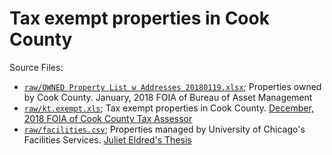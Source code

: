 # Tax exempt properties in Cook County

Source Files:

- [`raw/OWNED Property List w Addresses 20180119.xlsx`](https://github.com/datamade/non-profit-property/blob/master/raw/OWNED%20Property%20List%20w%20Addresses%2020180119.xlsx); Properties owned by Cook County. January, 2018 FOIA of Bureau of Asset Management 
- [`raw/kt.exempt.xls`](https://github.com/datamade/non-profit-property/blob/master/raw/kt.exempt.xls); Tax exempt properties in Cook County. [December, 2018 FOIA of Cook County Tax Assessor](https://www.muckrock.com/foi/cook-county-365/exempt-parcels-and-exempt-for-cook-county-il-refiled-53230/)
- [`raw/facilities.csv`](raw/facilities.csv); Properties managed by University of Chicago's Facilities Services. [Juliet Eldred's Thesis](https://www.arcgis.com/apps/MapSeries/index.html?appid=0b4a3b97c82540e7bb3350550c92282b&wmode=opaque)

